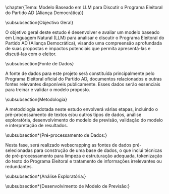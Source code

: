\chapter{Tema: Modelo Baseado em LLM para Discutir o Programa Eleitoral do Partido AD (Aliança Democrática)}

\subsubsection{Objectivo Geral}

O objetivo geral deste estudo é desenvolver e avaliar um modelo baseado em Linguagem Natural (LLM) para analisar e discutir o Programa Eleitoral do Partido AD (Aliança Democrática), visando uma compreensão aprofundada de suas propostas e impactos potenciais que permita apresentá-las e discuti-las com o eleitor.

\subsubsection{Fonte de Dados}

A fonte de dados para este projeto será constituída principalmente pelo Programa Eleitoral oficial do Partido AD, documentos relacionados e outras fontes relevantes disponíveis publicamente. Esses dados serão essenciais para treinar e validar o modelo proposto.

\subsubsection{Metodologia}

A metodologia adotada neste estudo envolverá várias etapas, incluindo o pré-processamento de textos e/ou outros tipos de dados, análise exploratória, desenvolvimento do modelo de previsão, validação do modelo e interpretação de resultados.

\subsubsection*{Pré-processamento de Dados:}

Nesta fase, será realizado webscrapping as fontes de dados pré-selecionadas para construção de uma base de dados, o que inclui técnicas de pré-processamento para limpeza e estruturação adequada, tokenização do texto do Programa Eleitoral e tratamento de informações irrelevantes ou redundantes.

\subsubsection*{Análise Exploratória:}


\subsubsection*{Desenvolvimento de Modelo de Previsão:}

